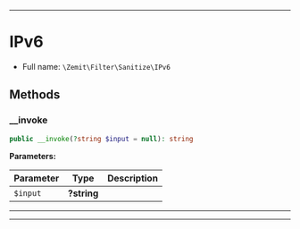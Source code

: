 ***

# IPv6





* Full name: `\Zemit\Filter\Sanitize\IPv6`




## Methods


### __invoke



```php
public __invoke(?string $input = null): string
```








**Parameters:**

| Parameter | Type | Description |
|-----------|------|-------------|
| `$input` | **?string** |  |





***


***
